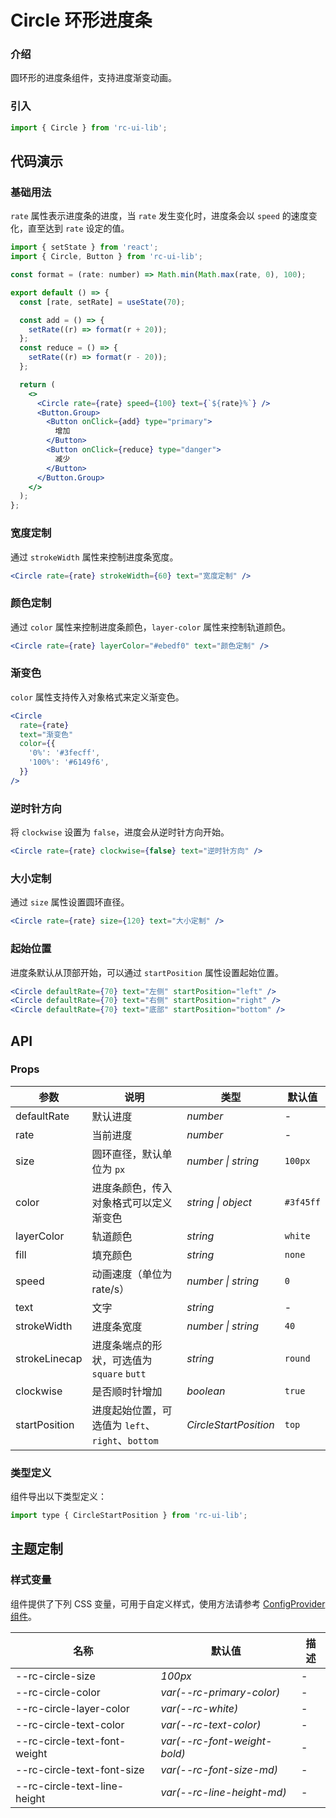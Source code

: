 # Circle 环形进度条

### 介绍

圆环形的进度条组件，支持进度渐变动画。

### 引入

```js
import { Circle } from 'rc-ui-lib';
```

## 代码演示

### 基础用法

`rate` 属性表示进度条的进度，当 `rate` 发生变化时，进度条会以 `speed` 的速度变化，直至达到 `rate` 设定的值。

```jsx
import { setState } from 'react';
import { Circle, Button } from 'rc-ui-lib';

const format = (rate: number) => Math.min(Math.max(rate, 0), 100);

export default () => {
  const [rate, setRate] = useState(70);

  const add = () => {
    setRate((r) => format(r + 20));
  };
  const reduce = () => {
    setRate((r) => format(r - 20));
  };

  return (
    <>
      <Circle rate={rate} speed={100} text={`${rate}%`} />
      <Button.Group>
        <Button onClick={add} type="primary">
          增加
        </Button>
        <Button onClick={reduce} type="danger">
          减少
        </Button>
      </Button.Group>
    </>
  );
};
```

### 宽度定制

通过 `strokeWidth` 属性来控制进度条宽度。

```jsx
<Circle rate={rate} strokeWidth={60} text="宽度定制" />
```

### 颜色定制

通过 `color` 属性来控制进度条颜色，`layer-color` 属性来控制轨道颜色。

```jsx
<Circle rate={rate} layerColor="#ebedf0" text="颜色定制" />
```

### 渐变色

`color` 属性支持传入对象格式来定义渐变色。

```jsx
<Circle
  rate={rate}
  text="渐变色"
  color={{
    '0%': '#3fecff',
    '100%': '#6149f6',
  }}
/>
```

### 逆时针方向

将 `clockwise` 设置为 `false`，进度会从逆时针方向开始。

```jsx
<Circle rate={rate} clockwise={false} text="逆时针方向" />
```

### 大小定制

通过 `size` 属性设置圆环直径。

```jsx
<Circle rate={rate} size={120} text="大小定制" />
```

### 起始位置

进度条默认从顶部开始，可以通过 `startPosition` 属性设置起始位置。

```jsx
<Circle defaultRate={70} text="左侧" startPosition="left" />
<Circle defaultRate={70} text="右侧" startPosition="right" />
<Circle defaultRate={70} text="底部" startPosition="bottom" />
```

## API

### Props

| 参数 | 说明 | 类型 | 默认值 |
| --- | --- | --- | --- |
| defaultRate | 默认进度 | _number_ | - |
| rate | 当前进度 | _number_ | - |
| size | 圆环直径，默认单位为 `px` | _number \| string_ | `100px` |
| color | 进度条颜色，传入对象格式可以定义渐变色 | _string \| object_ | `#3f45ff` |
| layerColor | 轨道颜色 | _string_ | `white` |
| fill | 填充颜色 | _string_ | `none` |
| speed | 动画速度（单位为 rate/s） | _number \| string_ | `0` |
| text | 文字 | _string_ | - |
| strokeWidth | 进度条宽度 | _number \| string_ | `40` |
| strokeLinecap | 进度条端点的形状，可选值为 `square` `butt` | _string_ | `round` |
| clockwise | 是否顺时针增加 | _boolean_ | `true` |
| startPosition | 进度起始位置，可选值为 `left`、`right`、`bottom` | _CircleStartPosition_ | `top` |

### 类型定义

组件导出以下类型定义：

```js
import type { CircleStartPosition } from 'rc-ui-lib';
```

## 主题定制

### 样式变量

组件提供了下列 CSS 变量，可用于自定义样式，使用方法请参考 [ConfigProvider 组件](#/zh-CN/config-provider)。

| 名称                          | 默认值                        | 描述 |
| ----------------------------- | ----------------------------- | ---- |
| --rc-circle-size             | _100px_                       | -    |
| --rc-circle-color            | _var(--rc-primary-color)_    | -    |
| --rc-circle-layer-color      | _var(--rc-white)_            | -    |
| --rc-circle-text-color       | _var(--rc-text-color)_       | -    |
| --rc-circle-text-font-weight | _var(--rc-font-weight-bold)_ | -    |
| --rc-circle-text-font-size   | _var(--rc-font-size-md)_     | -    |
| --rc-circle-text-line-height | _var(--rc-line-height-md)_   | -    |
